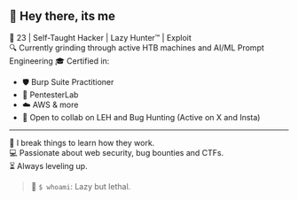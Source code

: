 ## 👋 Hey there, its me

🎯 23 | Self-Taught Hacker | Lazy Hunter™ | Exploit   
🔍 Currently grinding through active HTB machines and AI/ML Prompt Engineering 
🎓 Certified in:  
- 🛡️ Burp Suite Practitioner  
- 🧪 PentesterLab  
- ☁️ AWS & more
- 🚀 Open to collab on LEH and Bug Hunting (Active on X and Insta)
---

💭 I break things to learn how they work.  
💻 Passionate about web security, bug bounties and CTFs.  
⏳ Always leveling up.

> 🐚 `$ whoami`: Lazy but lethal.






<!--
**0xCh3ckm4t3/0xCh3ckm4t3** is a ✨ _special_ ✨ repository because its `README.md` (this file) appears on your GitHub profile.

Here are some ideas to get you started:

- 🔭 I’m currently working on ...
- 🌱 I’m currently learning ...
- 👯 I’m looking to collaborate on ...
- 🤔 I’m looking for help with ...
- 💬 Ask me about ...
- 📫 How to reach me: ...
- 😄 Pronouns: ...
- ⚡ Fun fact: ...
-->
